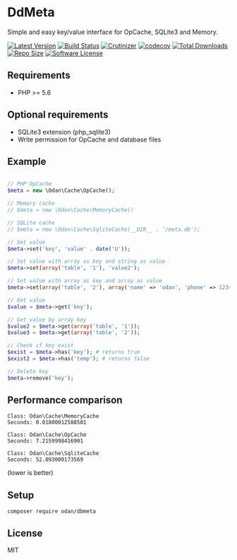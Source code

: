 # DdMeta
Simple and easy key/value interface for OpCache, SQLite3 and Memory.

[![Latest Version](https://img.shields.io/github/release/odan/dbmeta.svg?style=flat-square)](https://github.com/loadsys/odan/dbmeta/releases)
[![Build Status](https://travis-ci.org/odan/dbmeta.svg?branch=master&style=flat-square)](https://travis-ci.org/odan/dbmeta)
[![Crutinizer](https://img.shields.io/scrutinizer/g/odan/dbmeta.svg?style=flat-square)](https://scrutinizer-ci.com/g/odan/dbmeta)
[![codecov](https://codecov.io/gh/odan/dbmeta/branch/master/graph/badge.svg?style=flat-square)](https://codecov.io/gh/odan/dbmeta)
[![Total Downloads](https://img.shields.io/packagist/dt/odan/dbmeta.svg?style=flat-square)](https://packagist.org/packages/odan/micro-app)
[![Repo Size](https://reposs.herokuapp.com/?path=odan/dbmeta&style=flat-square)](https://reposs.herokuapp.com/?path=odan/dbmeta)
[![Software License](https://img.shields.io/badge/license-MIT-brightgreen.svg?style=flat-square)](LICENSE.md)


## Requirements
* PHP >= 5.6

## Optional requirements
* SQLite3 extension (php_sqlite3)
* Write permission for OpCache and database files

## Example

```php

// PHP OpCache
$meta = new \Odan\Cache\OpCache();

// Memory cache
// $meta = new \Odan\Cache\MemoryCache()

// SQLite cache
// $meta = new \Odan\Cache\SqliteCache(__DIR__ . '/meta.db');

// Set value
$meta->set('key', 'value' . date('U'));

// Set value with array as key and string as value
$meta->set(array('table', '1'), 'value2');

// Set value with array as key and array as value
$meta->set(array('table', '2'), array('name' => 'odan', 'phone' => 1234567));

// Get value
$value = $meta->get('key');

// Get value by array key
$value2 = $meta->get(array('table', '1'));
$value3 = $meta->get(array('table', '2'));

// Check if key exist
$exist = $meta->has('key'); # returns true
$exist2 = $meta->has('temp'); # returns false

// Delete key
$meta->remove('key');
```

## Performance comparison

```
Class: Odan\Cache\MemoryCache
Seconds: 0.01800012588501

Class: Odan\Cache\OpCache
Seconds: 7.2159998416901

Class: Odan\Cache\SqliteCache
Seconds: 52.093000173569
```
(lower is better)

## Setup

```
composer require odan/dbmeta
```

## License

MIT
